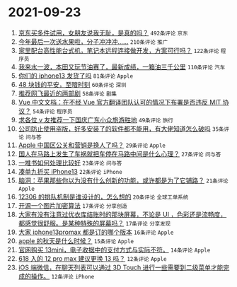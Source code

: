 # 2021-09-23

1. [京东买多件试用，女朋友说我无耻，是真的吗？](https://www.v2ex.com/t/803529) `492条评论` `京东`
1. [今年最后一次送水果啦，分子冲冲冲......](https://www.v2ex.com/t/803560) `210条评论` `推广`
1. [家里配台高性能台式机，笔记本远程连接做开发，方案可行吗？](https://www.v2ex.com/t/803554) `122条评论` `程序员`
1. [我来水一波，本田又玩节油赛了，最新成绩，一箱油三千公里](https://www.v2ex.com/t/803527) `110条评论` `汽车`
1. [你们的 iphone13 发货了吗](https://www.v2ex.com/t/803552) `81条评论` `Apple`
1. [48 块钱的平安，至暗时刻](https://www.v2ex.com/t/803718) `60条评论` `深圳`
1. [推荐网飞最近的两部剧](https://www.v2ex.com/t/803528) `58条评论` `剧集`
1. [Vue 中文文档：在不经 Vue 官方翻译团队认可的情况下布署是否违反 MIT 协议？](https://www.v2ex.com/t/803701) `54条评论` `程序员`
1. [求各位 v 友推荐一下国庆广东小众旅游胜地](https://www.v2ex.com/t/803573) `49条评论` `旅行`
1. [公司防止使用盗版，好多安装了的软件都不能用，有大佬知道怎么破吗](https://www.v2ex.com/t/803652) `35条评论` `问与答`
1. [Apple 中国区公关和营销是换人了吗？](https://www.v2ex.com/t/803751) `29条评论` `Apple`
1. [国人在马路上发生了车祸就把车停在马路中间是什么心理？](https://www.v2ex.com/t/803535) `27条评论` `问与答`
1. [一堆书如何处理比较好](https://www.v2ex.com/t/803616) `23条评论` `问与答`
1. [凑单九折买 iPhone13](https://www.v2ex.com/t/803668) `22条评论` `iPhone`
1. [脑洞：苹果那些你以为没有什么创新的功能，或许都是为了它铺路？](https://www.v2ex.com/t/803689) `21条评论` `Apple`
1. [12306 的排队机制是谁设计的，怎么想的](https://www.v2ex.com/t/803662) `20条评论` `全球工单系统`
1. [开源一个图片加密算法](https://www.v2ex.com/t/803754) `17条评论` `分享创造`
1. [大家有没有注意过优衣库结账时的那块屏幕，不论是 UI ，色彩还是流畅度，都感觉很舒服。是某种特殊的屏幕吗？](https://www.v2ex.com/t/803600) `17条评论` `分享发现`
1. [大家 iphone13promax 都是订的哪个版本](https://www.v2ex.com/t/803647) `16条评论` `Apple`
1. [apple 的秋天是什么时候？](https://www.v2ex.com/t/803677) `15条评论` `Apple`
1. [官网购买 13mini，电子收据中的支付方式与实际不符。](https://www.v2ex.com/t/803661) `14条评论` `Apple`
1. [618 入的 12 pro max 建议更换 13 吗？](https://www.v2ex.com/t/803748) `12条评论` `Apple`
1. [iOS 端微信，在聊天列表可以通过 3D Touch 进行一些需要到二级菜单才能完成的操作。](https://www.v2ex.com/t/803587) `12条评论` `iPhone`
